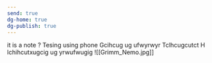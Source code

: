 ```yaml
---
send: true 
dg-home: true
dg-publish: true
---
```


it is a note ?
Tesing using phone
Gcihcug ug ufwyrwyr
Tclhcugcutct
H lchihcutxugcig ug yrwufwugig 
 ![[Grimm_Nemo.jpg]]